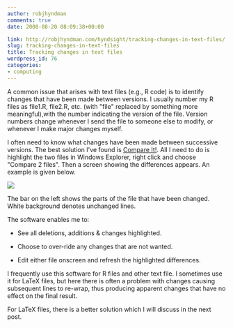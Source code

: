 ```yaml
---
author: robjhyndman
comments: true
date: 2008-08-20 08:09:38+00:00

link: http://robjhyndman.com/hyndsight/tracking-changes-in-text-files/
slug: tracking-changes-in-text-files
title: Tracking changes in text files
wordpress_id: 76
categories:
- computing
---
```


A common issue that arises with text files (e.g., R code) is to identify changes that have been made between versions. I usually number my R files as file1.R, file2.R, etc. (with "file" replaced by something more meaningful),with the number indicating the version of the file. Version numbers change whenever I send the file to someone else to modify, or whenever I make major changes myself.

I often need to know what changes have been made between successive versions. The best solution I've found is [Compare It!](http://www.grigsoft.com/wincmp3.htm). All I need to do is highlight the two files in Windows Explorer, right click and choose "Compare 2 files". Then a screen showing the differences appears. An example is given below.

[![](http://robjhyndman.com/pics/compareit.jpg)](http://robjhyndman.com/pics/compareit.jpg)

The bar on the left shows the parts of the file that have been changed. White background denotes unchanged lines.

The software enables me to:



	
  * See all deletions, additions & changes highlighted.

	
  * Choose to over-ride any changes that are not wanted.

	
  * Edit either file onscreen and refresh the highlighted differences.


I frequently use this software for R files and other text file. I sometimes use it for LaTeX files, but here there is often a problem with changes causing subsequent lines to re-wrap, thus producing apparent changes that have no effect on the final result.

For LaTeX files, there is a better solution which I will discuss in the next post.
